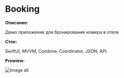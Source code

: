 # Booking

**Описание:**

Демо приложение для бронирования номера в отеле

**Стек:**

SwiftUI, MVVM, Combine, Coordinator, JSON, API.

**Prewiew:**

![Image alt]()
